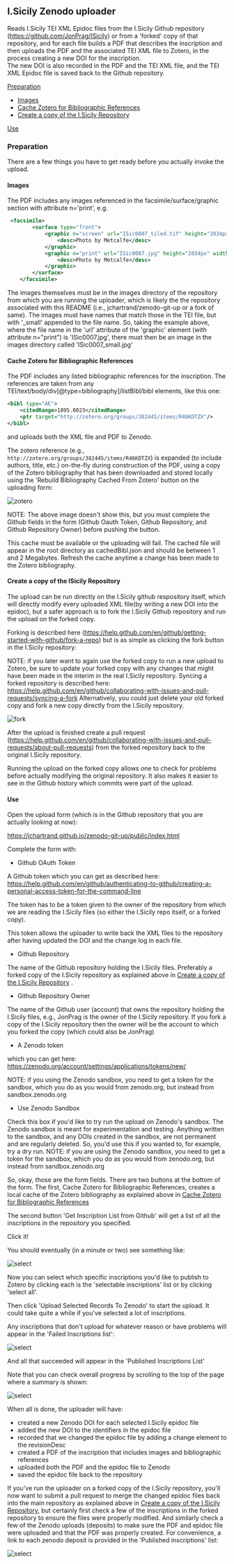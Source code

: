 ## I.Sicily Zenodo uploader

Reads I.Sicily TEI XML Epidoc files from the I.Sicily Github repository (https://github.com/JonPrag/ISicily) or from a 'forked' copy of that repository, and for each file builds a PDF that describes 
the inscription and then uploads the PDF and the associated TEI XML file to Zotero, in the process creating a new DOI for the inscription.  
The new DOI is also recorded in the PDF and the TEI XML file, and the TEI XML Epidoc file is saved back to the Github repository. 

[Preparation](#preparation)
* [Images](#images)
* [Cache Zotero for Bibliographic References](#cache-zotero-for-bibliographic-references)
* [Create a copy of the I.Sicily Repository](#create-a-copy-of-the-isicily-repository)

[Use](#use)

### Preparation

There are a few things you have to get ready before you actually invoke the upload.

#### Images

The PDF includes any images referenced in the facsimile/surface/graphic section with attribute n='print', e.g.

```xml
 <facsimile>
        <surface type="front">
            <graphic n="screen" url="ISic0007_tiled.tif" height="2034px" width="4608px">
                <desc>Photo by Metcalfe</desc>
            </graphic>
            <graphic n="print" url="ISic0007.jpg" height="2034px" width="4608px">
                <desc>Photo by Metcalfe</desc>
            </graphic>
        </surface>
    </facsimile>
```

The images themselves must be in the images directory of the repository from which you are running the uploader, which is likely the the repository associated with this README (i.e., jchartrand/zenodo-git-up or a fork of same).  The images must have names that match those in the TEI file, but with '_small' appended to the file name.  So, taking the example above, where
the file name in the 'url' attribute of the 'graphic' element (with attribute n="print") is 'ISic0007.jpg', there must then be an image in the images directory called
'ISic0007_small.jpg'

 
#### Cache Zotero for Bibliographic References

The PDF includes any listed bibliographic references for the inscription.  The references are taken from any TEI/text/body/div[@type=bibliography]/listBibl/bibl elements, like this one:
```XML
<bibl type="AE">
    <citedRange>1895.0023</citedRange>
    <ptr target="http://zotero.org/groups/382445/items/R46KDTZX"/>
</bibl> 
```

and uploads both the XML file and PDF to Zenodo. 

The zotero reference (e.g., `http://zotero.org/groups/382445/items/R46KDTZX`) is expanded (to include authors, title, etc.) on-the-fly during construction of the PDF, using a copy of the Zotero bibliography that has been downloaded and stored locally using the 'Rebuild Bibliography Cached From Zotero' button on the uploading form:

![zotero](docs/images/buildZotero.png)

NOTE:  The above image doesn't show this, but you must complete the Github fields in the form (Github Oauth Token, Github Repository, and Github Repository Owner) before pushing the button.

This cache must be available or the uploading will fail.  The cached file will appear in the root directory as cachedBibl.json and should be between 1 and 2 Megabytes.  Refresh the cache anytime a change has been made to the Zotero bibliography.

#### Create a copy of the ISicily Repository

The upload can be run directly on the I.Sicily github respository itself, which will directly modify 
every uploaded XML file(by writing a new DOI into the epidoc), but 
a safer approach is to fork the I.Sicily Github repository
and run the upload on the forked copy.  

Forking is described here (https://help.github.com/en/github/getting-started-with-github/fork-a-repo) but is as simple as clicking the fork button in the I.Sicily repository:

NOTE:  if you later want to again use the forked copy to run a new upload to Zotero, be sure to update your forked copy with any changes that might have been made in the interim in the real I.Sicily repository.  Syncing a forked repository is described here:  https://help.github.com/en/github/collaborating-with-issues-and-pull-requests/syncing-a-fork
Alternatively, you could just delete your old forked copy and fork a new copy directly from the I.Sicily repository.

![fork](docs/images/fork.png)

After the upload is finished create a pull request (https://help.github.com/en/github/collaborating-with-issues-and-pull-requests/about-pull-requests) from the forked repository back to the original
I.Sicily repository.  

Running the upload on the forked copy allows one to check for problems before actually modifying the original repository.  It also makes it easier to
see in the Github history which commits were part of the upload.

#### Use

Open the upload form (which is in the Github repository that you are actually looking at now):

https://jchartrand.github.io/zenodo-git-up/public/index.html

Complete the form with:

- Github OAuth Token

A Github token which you can get as described here:  https://help.github.com/en/github/authenticating-to-github/creating-a-personal-access-token-for-the-command-line
  
The token has to be a token given to the owner of the repository from which we are reading the I.Sicily files (so either the I.Sicily repo itself, or a forked copy).  

This token allows the uploader to write back the XML files to the repository after having updated the DOI and the change log in each file.
  
- Github Repository

The name of the Github repository holding the I.Sicily files.  Preferably a forked copy of the I.Sicily repository as explained above in [Create a copy of the I.Sicily Repository](#create-a-copy-of-the-i.sicily-repository)
.

- Github Repository Owner

The name of the Github user (account) that owns the repository holding the I.Sicily files, e.g., JonPrag is the owner of the I.Sicily repository.  If you fork a copy of the I.Sicily repository then the owner will be the account to which you forked the copy (which could also be JonPrag)

- A Zenodo token

which you can get here:  https://zenodo.org/account/settings/applications/tokens/new/

NOTE:  if you using the Zenodo sandbox, you need to get a token for the sandbox, which you do as you would from zenodo.org, but instead from sandbox.zenodo.org

- Use Zenodo Sandbox

Check this box if you'd like to try run the upload on Zenodo's sandbox.  The Zenodo sandbox is meant for experimentation and testing.  Anything written to the sandbox, and any DOIs created in the sandbox, are not permanent and are regularly deleted.  So, you'd use this if you wanted to, for example, try a dry run.
NOTE:  if you are using the Zenodo sandbox, you need to get a token for the sandbox, which you do as you would from zenodo.org, but instead from sandbox.zenodo.org

So, okay, those are the form fields.  There are two buttons at the bottom of the form.  The first, Cache Zotero for Bibliographic References, creates a local cache of the Zotero bibliography as explained above in [Cache Zotero for Bibliographic References](#cache-zotero-for-bibliographic-references)

The second button 'Get Inscription List from Github' will get a list of all the inscriptions in the repository you specified.

Click it!

You should eventually (in a minute or two) see something like:

![select](docs/images/select.png)

Now you can select which specific inscriptions you'd like to publish to Zotero by clicking each is the 'selectable inscriptions'
list or by clicking 'select all'.

Then click 'Upload Selected Records To Zenodo' to start the upload.  It could take quite a while if you've selected a lot of inscriptions.

Any inscriptions that don't upload for whatever reason or have problems will appear in the 'Failed Inscriptions list':

![select](docs/images/failed.png)

And all that succeeded will appear in the 'Published Inscriptions List'

Note that you can check overall progress by scrolling to the top of the page where a summary is shown:

![select](docs/images/summary.png)

When all is done, the uploader will have:
 
* created a new Zenodo DOI for each selected I.Sicily epidoc file
* added the new DOI to the identifiers in the epidoc file
* recorded that we changed the epidoc file by adding a change element to the revisionDesc
* created a PDF of the inscription that includes images and bibliographic references
* uploaded both the PDF and the epidoc file to Zenodo
* saved the epidoc file back to the repository

If you've run the uploader on a forked copy of the I.Sicily repository, you'll now want to submit a pull 
request to merge the changed epidoc files back into the main repository as explained above in [Create a copy of the I.Sicily Repository](#create-a-copy-of-the-isicily-repository), but certainly first check 
a few of the inscriptions in the forked repository to ensure the files were properly modified.  And similarly check a few of the Zenodo uploads (deposits) to make sure the PDF and
epidoc file were uploaded and that the PDF was properly created.  For convenience, a link to each zenodo deposit is provided in the 'Published inscriptions' list:

![select](docs/images/zenodoLink.png)


